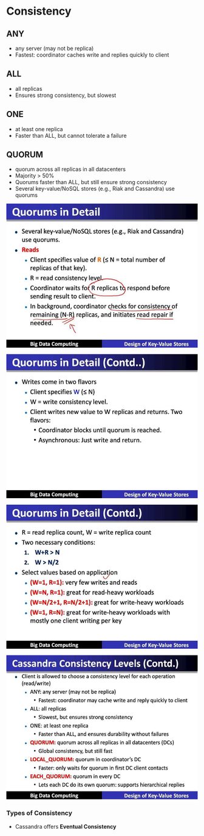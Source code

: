 # Consistency

## ANY

- any server (may not be replica)
- Fastest: coordinator caches write and replies quickly to client

## ALL

- all replicas
- Ensures strong consistency, but slowest

## ONE

- at least one replica
- Faster than ALL, but cannot tolerate a failure

## QUORUM

- quorum across all replicas in all datacenters
- Majority > 50%
- Quorums faster than ALL, but still ensure strong consistency
- Several key-value/NoSQL stores (e.g., Riak and Cassandra) use quorums

![image](../../media/Cassandra_Consistency-image1.jpg)

![image](../../media/Cassandra_Consistency-image2.jpg)

![image](../../media/Cassandra_Consistency-image3.jpg)

![image](../../media/Cassandra_Consistency-image4.jpg)

### Types of Consistency

- Cassandra offers **Eventual Consistency**

